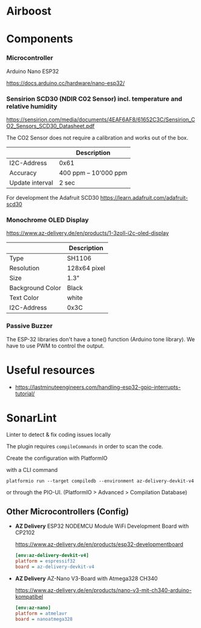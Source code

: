 # Airboost

# Components

### Microcontroller

Arduino Nano ESP32

https://docs.arduino.cc/hardware/nano-esp32/


### Sensirion SCD30 (NDIR C02 Sensor) incl. temperature and relative humidity

https://sensirion.com/media/documents/4EAF6AF8/61652C3C/Sensirion_CO2_Sensors_SCD30_Datasheet.pdf

The CO2 Sensor does not require a calibration and works out of the box.

|                 | Description          |
| --------------- | -------------------- |
| I2C-Address     | 0x61                 |
| Accuracy        | 400 ppm – 10’000 ppm |
| Update interval | 2 sec                |

For development the Adafruit SCD30 https://learn.adafruit.com/adafruit-scd30


### Monochrome OLED Display

https://www.az-delivery.de/en/products/1-3zoll-i2c-oled-display

|                  | Description  |
| ---------------- | ------------ |
| Type             | SH1106       |
| Resolution       | 128x64 pixel |
| Size             | 1.3"         |
| Background Color | Black        |
| Text Color       | white        |
| I2C-Address      | 0x3C         |


### Passive Buzzer

The ESP-32 libraries don't have a tone() function (Arduino tone library).
We have to use PWM to control the output.

# Useful resources

- https://lastminuteengineers.com/handling-esp32-gpio-interrupts-tutorial/


# SonarLint

Linter to detect & fix coding issues locally

The plugin requires `compileCommands` in order to scan the code.

Create the configuration with PlatformIO

with a CLI command

    platformio run --target compiledb --environment az-delivery-devkit-v4

or through the PIO-UI. (PlatformIO > Advanced > Compilation Database)


## Other Microcontrollers (Config)

- **AZ Delivery** ESP32 NODEMCU Module WiFi Development Board with CP2102

  https://www.az-delivery.de/en/products/esp32-developmentboard
  ```ini platformio.ini
  [env:az-delivery-devkit-v4]
  platform = espressif32
  board = az-delivery-devkit-v4
  ```

- **AZ Delivery** AZ-Nano V3-Board with Atmega328 CH340

  https://www.az-delivery.de/en/products/nano-v3-mit-ch340-arduino-kompatibel
  ```ini
  [env:az-nano]
  platform = atmelavr
  board = nanoatmega328
  ```
